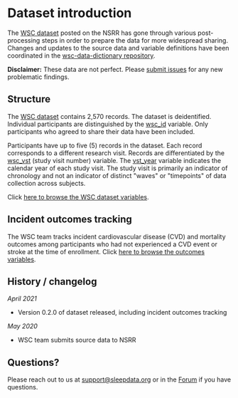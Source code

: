 # Dataset introduction

The [WSC dataset](:files_path:/datasets) posted on the NSRR has gone through various post-processing steps in order to prepare the data for more widespread sharing. Changes and updates to the source data and variable definitions have been coordinated in the [wsc-data-dictionary repository](https://github.com/nsrr/wsc-data-dictionary).

**Disclaimer:** These data are not perfect. Please [submit issues](https://github.com/nsrr/wsc-data-dictionary/issues) for any new problematic findings.

## Structure

The [WSC dataset](:files_path:/datasets) contains 2,570 records. The dataset is deidentified. Individual participants are distinguished by the [wsc_id](https://sleepdata.org/datasets/wsc/variables/wsc_id) variable. Only participants who agreed to share their data have been included.

Participants have up to five (5) records in the dataset. Each record corresponds to a different research visit. Records are differentiated by the [wsc_vst](https://sleepdata.org/datasets/wsc/variables/wsc_vst) (study visit number) variable. The [vst_year](https://sleepdata.org/datasets/wsc/variables/vst_year) variable indicates the calendar year of each study visit. The study visit is primarily an indicator of chronology and not an indicator of distinct "waves" or "timepoints" of data collection across subjects.

Click [here to browse the WSC dataset variables](https://sleepdata.org/datasets/wsc/variables).

## Incident outcomes tracking

The WSC team tracks incident cardiovascular disease (CVD) and mortality outcomes among participants who had not experienced a CVD event or stroke at the time of enrollment. Click [here to browse the outcomes variables](https://sleepdata.org/datasets/wsc/variables?folder=Clinical+Data/Incident+Outcomes/Cardiovascular+Diseases).

## History / changelog

*April 2021*
- Version 0.2.0 of dataset released, including incident outcomes tracking

*May 2020*
- WSC team submits source data to NSRR

## Questions?

Please reach out to us at support@sleepdata.org or in the [Forum](https://sleepdata.org/forum) if you have questions.
